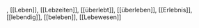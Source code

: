 , [[Leben]], [[Lebzeiten]], [[überlebt]], [[überleben]], [[Erlebnis]], [[lebendig]], [[beleben]], [[Lebewesen]]
